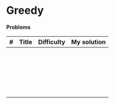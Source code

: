 # Greedy



**Problems**

|  #   | Title | Difficulty | My solution |
| :--: | ----- | :--------: | :---------: |
|      |       |            |             |
|      |       |            |             |
|      |       |            |             |
|      |       |            |             |
|      |       |            |             |
|      |       |            |             |
|      |       |            |             |
|      |       |            |             |
|      |       |            |             |
|      |       |            |             |
|      |       |            |             |
|      |       |            |             |
|      |       |            |             |
|      |       |            |             |
|      |       |            |             |
|      |       |            |             |
|      |       |            |             |
|      |       |            |             |
|      |       |            |             |
|      |       |            |             |
|      |       |            |             |
|      |       |            |             |

